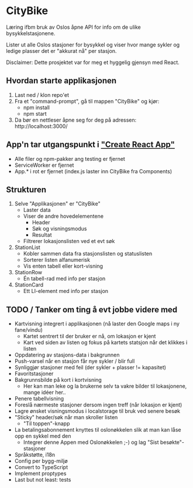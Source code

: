 # CityBike
Læring ifbm bruk av Oslos åpne API for info om de ulike bysykkelstasjonene.

Lister ut alle Oslos stasjoner for bysykkel og viser hvor mange sykler og ledige plasser det er "akkurat nå" per stasjon.

Disclaimer: Dette prosjektet var for meg et hyggelig gjensyn med React.

## Hvordan starte applikasjonen
1. Last ned  / klon repo'et
2. Fra et "command-prompt", gå til mappen "CityBike" og kjør:
    *   npm install
    *   npm start
3. Da bør en nettleser åpne seg for deg på adressen: http://localhost:3000/

## App'n tar utgangspunkt i ["Create React App"](https://create-react-app.dev/docs/getting-started/)
* Alle filer og npm-pakker ang testing er fjernet
* ServiceWorker er fjernet
* App.* i rot er fjernet (index.js laster inn CityBike fra Components)

## Strukturen
1. Selve "Applikasjonen" er "CityBike"
    * Laster data
    * Viser de andre hovedelementene
        * Header
        * Søk og visningsmodus
        * Resultat
    * Filtrerer lokasjonslisten ved et evt søk
2. StationList
    * Kobler sammen data fra stasjonslisten og statuslisten
    * Sorterer listen alfanumerisk
    * Vis enten tabell eller kort-visning
3. StationRow
    * Én tabell-rad med info per stasjon
4. StationCard
    * Ett LI-element med info per stasjon

## TODO / Tanker om ting å evt jobbe videre med
* Kartvisning integrert i applikasjonen (nå laster den Google maps i ny fane/vindu)
    * Kartet sentrert til der bruker er nå, om lokasjon er kjent
    * Kart ved siden av listen og fokus på kartets statsjon når det klikkes i listen
* Oppdatering av stasjons-data i bakgrunnen
* Push-varsel når en stasjon får nye sykler / blir full
* Synliggjør stasjoner med feil (der sykler + plasser != kapasitet)
* Favoritstasjoner
* Bakgrunnsbilde på kort i kortvisning
    * Her kan man leke og la brukerne selv ta vakre bilder til lokasjonene, mange idéer her..
* Penere tabellvisning
* Foreslå nærmeste stasjoner dersom ingen treff (når lokasjon er kjent)
* Lagre ønsket visningsmodus i localstorage til bruk ved senere besøk
*  "Sticky" header/søk når man skroller listen
    * "Til toppen"-knapp
*  La betalingsabonnement knyttes til oslonøkkelen slik at man kan låse opp en sykkel med den
    * Integrer denne Appen med Oslonøkkelen ;-) og lag "Sist besøkte"-stasjoner
* Språkstøtte, i18n
* Config per bygg-miljø
* Convert to TypeScript
* Implement proptypes
* Last but not least: tests
